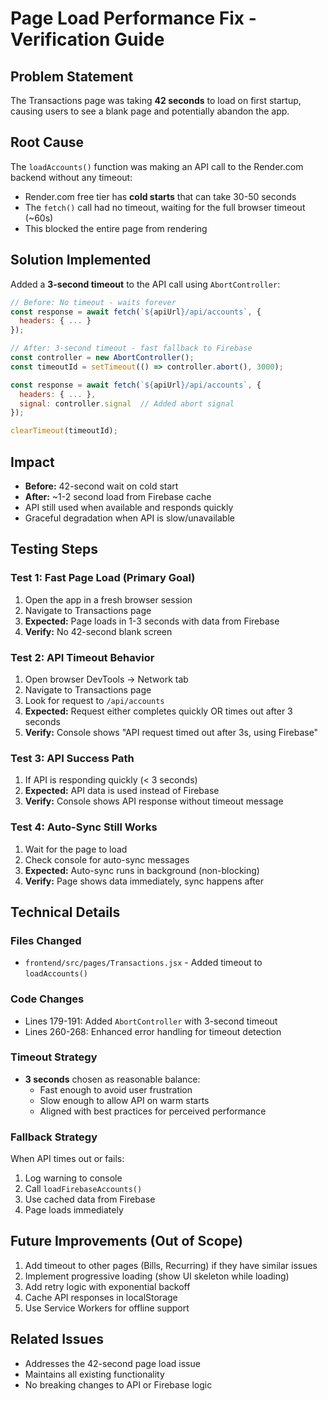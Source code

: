 # Page Load Performance Fix - Verification Guide

## Problem Statement
The Transactions page was taking **42 seconds** to load on first startup, causing users to see a blank page and potentially abandon the app.

## Root Cause
The `loadAccounts()` function was making an API call to the Render.com backend without any timeout:
- Render.com free tier has **cold starts** that can take 30-50 seconds
- The `fetch()` call had no timeout, waiting for the full browser timeout (~60s)
- This blocked the entire page from rendering

## Solution Implemented
Added a **3-second timeout** to the API call using `AbortController`:

```javascript
// Before: No timeout - waits forever
const response = await fetch(`${apiUrl}/api/accounts`, {
  headers: { ... }
});

// After: 3-second timeout - fast fallback to Firebase
const controller = new AbortController();
const timeoutId = setTimeout(() => controller.abort(), 3000);

const response = await fetch(`${apiUrl}/api/accounts`, {
  headers: { ... },
  signal: controller.signal  // Added abort signal
});

clearTimeout(timeoutId);
```

## Impact
- **Before:** 42-second wait on cold start
- **After:** ~1-2 second load from Firebase cache
- API still used when available and responds quickly
- Graceful degradation when API is slow/unavailable

## Testing Steps

### Test 1: Fast Page Load (Primary Goal)
1. Open the app in a fresh browser session
2. Navigate to Transactions page
3. **Expected:** Page loads in 1-3 seconds with data from Firebase
4. **Verify:** No 42-second blank screen

### Test 2: API Timeout Behavior
1. Open browser DevTools → Network tab
2. Navigate to Transactions page
3. Look for request to `/api/accounts`
4. **Expected:** Request either completes quickly OR times out after 3 seconds
5. **Verify:** Console shows "API request timed out after 3s, using Firebase"

### Test 3: API Success Path
1. If API is responding quickly (< 3 seconds)
2. **Expected:** API data is used instead of Firebase
3. **Verify:** Console shows API response without timeout message

### Test 4: Auto-Sync Still Works
1. Wait for the page to load
2. Check console for auto-sync messages
3. **Expected:** Auto-sync runs in background (non-blocking)
4. **Verify:** Page shows data immediately, sync happens after

## Technical Details

### Files Changed
- `frontend/src/pages/Transactions.jsx` - Added timeout to `loadAccounts()`

### Code Changes
- Lines 179-191: Added `AbortController` with 3-second timeout
- Lines 260-268: Enhanced error handling for timeout detection

### Timeout Strategy
- **3 seconds** chosen as reasonable balance:
  - Fast enough to avoid user frustration
  - Slow enough to allow API on warm starts
  - Aligned with best practices for perceived performance

### Fallback Strategy
When API times out or fails:
1. Log warning to console
2. Call `loadFirebaseAccounts()`
3. Use cached data from Firebase
4. Page loads immediately

## Future Improvements (Out of Scope)
1. Add timeout to other pages (Bills, Recurring) if they have similar issues
2. Implement progressive loading (show UI skeleton while loading)
3. Add retry logic with exponential backoff
4. Cache API responses in localStorage
5. Use Service Workers for offline support

## Related Issues
- Addresses the 42-second page load issue
- Maintains all existing functionality
- No breaking changes to API or Firebase logic
